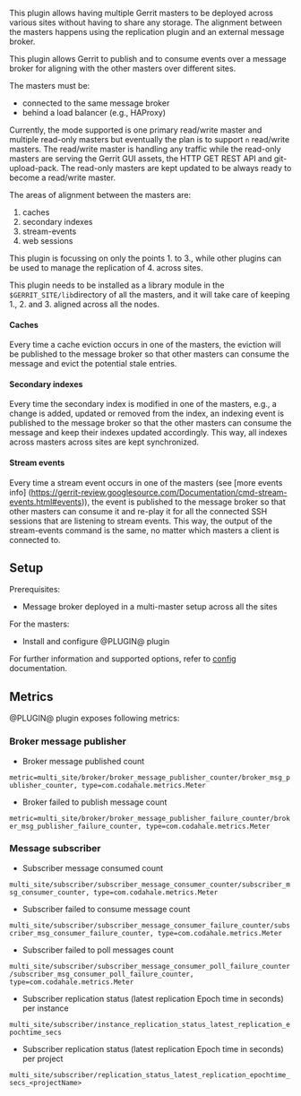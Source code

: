 This plugin allows having multiple Gerrit masters to be deployed across
various sites without having to share any storage. The alignment between
the masters happens using the replication plugin and an external message
broker.

This plugin allows Gerrit to publish and to consume events over a
message broker for aligning with the other masters over different sites.

The masters must be:

* connected to the same message broker
* behind a load balancer (e.g., HAProxy)

Currently, the mode supported is one primary read/write master and multiple
read-only masters but eventually the plan is to support `n` read/write masters.
The read/write master is handling any traffic while the
read-only masters are serving the Gerrit GUI assets, the HTTP GET REST API and
git-upload-pack. The read-only masters are kept updated to be always
ready to become a read/write master.

The areas of alignment between the masters are:

1. caches
2. secondary indexes
3. stream-events
4. web sessions

This plugin is focussing on only the points 1. to 3., while other plugins can be
used to manage the replication of 4. across sites.

This plugin needs to be installed as a library module in the
`$GERRIT_SITE/lib`directory of all the masters, and it will take care of
keeping 1., 2. and 3. aligned across all the nodes.

#### Caches
Every time a cache eviction occurs in one of the masters, the eviction will be
published to the message broker so that other masters can consume the message
and evict the potential stale entries.

#### Secondary indexes
Every time the secondary index is modified in one of the masters, e.g., a change
is added, updated or removed from the index, an indexing event is published to the
message broker so that the other masters can consume the message and keep their indexes
updated accordingly. This way, all indexes across masters across sites are kept synchronized.

#### Stream events
Every time a stream event occurs in one of the masters (see [more events info]
(https://gerrit-review.googlesource.com/Documentation/cmd-stream-events.html#events)),
the event is published to the message broker so that other masters can consume it and
re-play it for all the connected SSH sessions that are listening to stream events.
This way, the output of the stream-events command is the same, no matter which masters a client
is connected to.


## Setup

Prerequisites:

* Message broker deployed in a multi-master setup across all the sites

For the masters:

* Install and configure @PLUGIN@ plugin

For further information and supported options, refer to [config](config.md)
documentation.

## Metrics

@PLUGIN@ plugin exposes following metrics:

### Broker message publisher
* Broker message published count

`metric=multi_site/broker/broker_message_publisher_counter/broker_msg_publisher_counter, type=com.codahale.metrics.Meter`

* Broker failed to publish message count

`metric=multi_site/broker/broker_message_publisher_failure_counter/broker_msg_publisher_failure_counter, type=com.codahale.metrics.Meter`

### Message subscriber
* Subscriber message consumed count

`multi_site/subscriber/subscriber_message_consumer_counter/subscriber_msg_consumer_counter, type=com.codahale.metrics.Meter`

* Subscriber failed to consume message count

`multi_site/subscriber/subscriber_message_consumer_failure_counter/subscriber_msg_consumer_failure_counter, type=com.codahale.metrics.Meter`

* Subscriber failed to poll messages count

`multi_site/subscriber/subscriber_message_consumer_poll_failure_counter/subscriber_msg_consumer_poll_failure_counter, type=com.codahale.metrics.Meter`

* Subscriber replication status (latest replication Epoch time in seconds) per instance

`multi_site/subscriber/instance_replication_status_latest_replication_epochtime_secs`

* Subscriber replication status (latest replication Epoch time in seconds) per project

`multi_site/subscriber/replication_status_latest_replication_epochtime_secs_<projectName>`